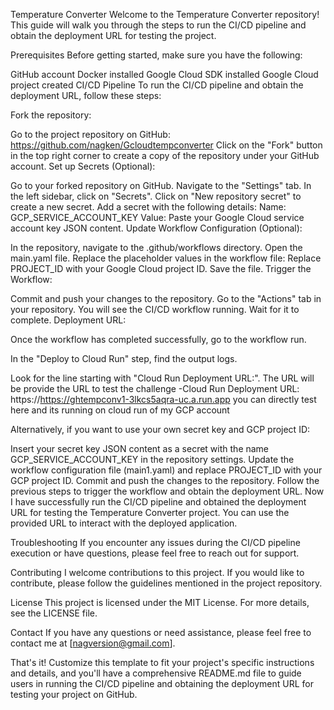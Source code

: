 Temperature Converter
Welcome to the Temperature Converter repository! This guide will walk you through the steps to run the CI/CD pipeline and obtain the deployment URL for testing the project.

Prerequisites
Before getting started, make sure you have the following:

GitHub account
Docker installed
Google Cloud SDK installed
Google Cloud project created
CI/CD Pipeline
To run the CI/CD pipeline and obtain the deployment URL, follow these steps:

Fork the repository:

Go to the project repository on GitHub: https://github.com/nagken/Gcloudtempconverter
Click on the "Fork" button in the top right corner to create a copy of the repository under your GitHub account.
Set up Secrets (Optional):

Go to your forked repository on GitHub.
Navigate to the "Settings" tab.
In the left sidebar, click on "Secrets".
Click on "New repository secret" to create a new secret.
Add a secret with the following details:
Name: GCP_SERVICE_ACCOUNT_KEY
Value: Paste your Google Cloud service account key JSON content.
Update Workflow Configuration (Optional):

In the repository, navigate to the .github/workflows directory.
Open the main.yaml file.
Replace the placeholder values in the workflow file:
Replace PROJECT_ID with your Google Cloud project ID.
Save the file.
Trigger the Workflow:

Commit and push your changes to the repository.
Go to the "Actions" tab in your repository.
You will see the CI/CD workflow running. Wait for it to complete.
Deployment URL:

Once the workflow has completed successfully, go to the workflow run.

In the "Deploy to Cloud Run" step, find the output logs.

Look for the line starting with "Cloud Run Deployment URL:". The URL will be provide the URL to test the challenge -Cloud Run Deployment URL: https://https://ghtempconv1-3lkcs5aqra-uc.a.run.app  you can directly test here and its running on cloud run of my GCP account 

Alternatively, if you want to use your own secret key and GCP project ID:

Insert your secret key JSON content as a secret with the name GCP_SERVICE_ACCOUNT_KEY in the repository settings.
Update the workflow configuration file (main1.yaml) and replace PROJECT_ID with your GCP project ID.
Commit and push the changes to the repository.
Follow the previous steps to trigger the workflow and obtain the deployment URL.
Now I have successfully run the CI/CD pipeline and obtained the deployment URL for testing the Temperature Converter project. You can use the provided URL to interact with the deployed application.

Troubleshooting
If you encounter any issues during the CI/CD pipeline execution or have questions, please feel free to reach out for support.

Contributing
I welcome contributions to this project. If you would like to contribute, please follow the guidelines mentioned in the project repository.

License
This project is licensed under the MIT License. For more details, see the LICENSE file.

Contact
If you have any questions or need assistance, please feel free to contact me at [nagversion@gmail.com].

That's it! Customize this template to fit your project's specific instructions and details, and you'll have a comprehensive README.md file to guide users in running the CI/CD pipeline and obtaining the deployment URL for testing your project on GitHub.
